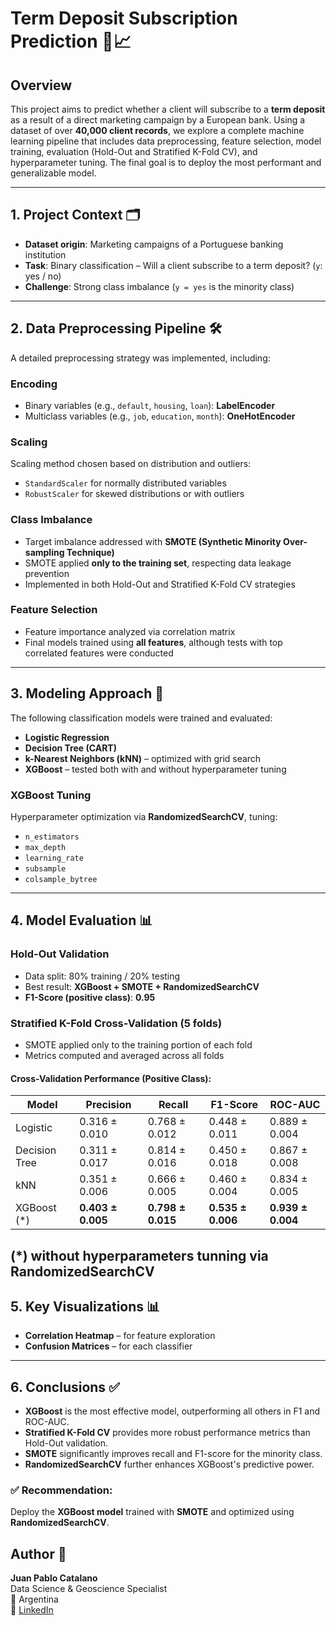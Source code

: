 # Term Deposit Subscription Prediction 💼📈

## Overview

This project aims to predict whether a client will subscribe to a **term deposit** as a result of a direct marketing campaign by a European bank. Using a dataset of over **40,000 client records**, we explore a complete machine learning pipeline that includes data preprocessing, feature selection, model training, evaluation (Hold-Out and Stratified K-Fold CV), and hyperparameter tuning. The final goal is to deploy the most performant and generalizable model.

---

## 1. Project Context 🗂️

- **Dataset origin**: Marketing campaigns of a Portuguese banking institution  
- **Task**: Binary classification – Will a client subscribe to a term deposit? (`y`: yes / no)  
- **Challenge**: Strong class imbalance (`y = yes` is the minority class)

---

## 2. Data Preprocessing Pipeline 🛠️

A detailed preprocessing strategy was implemented, including:

### Encoding
- Binary variables (e.g., `default`, `housing`, `loan`): **LabelEncoder**
- Multiclass variables (e.g., `job`, `education`, `month`): **OneHotEncoder**

### Scaling
Scaling method chosen based on distribution and outliers:
- `StandardScaler` for normally distributed variables
- `RobustScaler` for skewed distributions or with outliers

### Class Imbalance
- Target imbalance addressed with **SMOTE (Synthetic Minority Over-sampling Technique)**
- SMOTE applied **only to the training set**, respecting data leakage prevention
- Implemented in both Hold-Out and Stratified K-Fold CV strategies

### Feature Selection
- Feature importance analyzed via correlation matrix
- Final models trained using **all features**, although tests with top correlated features were conducted

---

## 3. Modeling Approach 🤖

The following classification models were trained and evaluated:

- **Logistic Regression**
- **Decision Tree (CART)**
- **k-Nearest Neighbors (kNN)** – optimized with grid search
- **XGBoost** – tested both with and without hyperparameter tuning

### XGBoost Tuning
Hyperparameter optimization via **RandomizedSearchCV**, tuning:
- `n_estimators`
- `max_depth`
- `learning_rate`
- `subsample`
- `colsample_bytree`

---

## 4. Model Evaluation 📊

### Hold-Out Validation

- Data split: 80% training / 20% testing  
- Best result: **XGBoost + SMOTE + RandomizedSearchCV**  
- **F1-Score (positive class)**: **0.95**

### Stratified K-Fold Cross-Validation (5 folds)

- SMOTE applied only to the training portion of each fold  
- Metrics computed and averaged across all folds  

#### Cross-Validation Performance (Positive Class):

| Model           | Precision     | Recall        | F1-Score      | ROC-AUC       |
|----------------|---------------|---------------|---------------|---------------|
| Logistic        | 0.316 ± 0.010 | 0.768 ± 0.012 | 0.448 ± 0.011 | 0.889 ± 0.004 |
| Decision Tree   | 0.311 ± 0.017 | 0.814 ± 0.016 | 0.450 ± 0.018 | 0.867 ± 0.008 |
| kNN             | 0.351 ± 0.006 | 0.666 ± 0.005 | 0.460 ± 0.004 | 0.834 ± 0.005 |
| XGBoost (*)        | **0.403 ± 0.005** | **0.798 ± 0.015** | **0.535 ± 0.006** | **0.939 ± 0.004** |
(*) without hyperparameters tunning via RandomizedSearchCV
---

## 5. Key Visualizations 📊

- **Correlation Heatmap** – for feature exploration
- **Confusion Matrices** – for each classifier

---

## 6. Conclusions ✅

- **XGBoost** is the most effective model, outperforming all others in F1 and ROC-AUC.
- **Stratified K-Fold CV** provides more robust performance metrics than Hold-Out validation.
- **SMOTE** significantly improves recall and F1-score for the minority class.
- **RandomizedSearchCV** further enhances XGBoost's predictive power.

### ✅ Recommendation:

Deploy the **XGBoost model** trained with **SMOTE** and optimized using **RandomizedSearchCV**.

## Author 👤

**Juan Pablo Catalano**  
Data Science & Geoscience Specialist  
📍 Argentina  
🔗 [LinkedIn](https://www.linkedin.com/in/juancatalano)  
